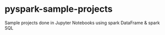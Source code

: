 # pyspark-sample-projects
Sample projects done in Jupyter Notebooks using spark DataFrame &amp; spark SQL
